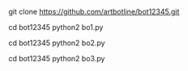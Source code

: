 
git clone https://github.com/artbotline/bot12345.git

cd bot12345
python2 bo1.py

cd bot12345
python2 bo2.py

cd bot12345
python2 bo3.py
